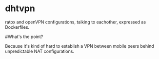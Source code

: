 # dhtvpn

ratox and openVPN configurations, talking to eachother, expressed as
Dockerfiles.

#What's the point?

Because it's kind of hard to establish a VPN between mobile peers behind
unpredictable NAT configurations.
